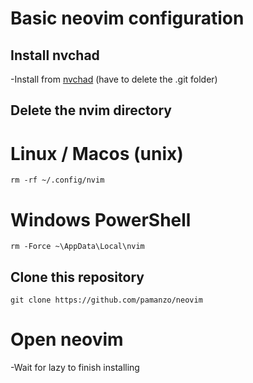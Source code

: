 # **Basic neovim configuration**

## **Install nvchad**
-Install from [nvchad](https://nvchad.com/docs/quickstart/install/) (have to delete the .git folder)

## **Delete the nvim directory**
# Linux / Macos (unix)
```
rm -rf ~/.config/nvim
```
# Windows PowerShell
```
rm -Force ~\AppData\Local\nvim  
```

## **Clone this repository**
```
git clone https://github.com/pamanzo/neovim
```

# **Open neovim**
-Wait for lazy to finish installing
